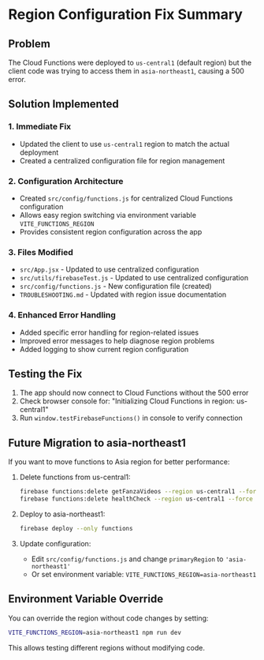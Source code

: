 # Region Configuration Fix Summary

## Problem
The Cloud Functions were deployed to `us-central1` (default region) but the client code was trying to access them in `asia-northeast1`, causing a 500 error.

## Solution Implemented

### 1. Immediate Fix
- Updated the client to use `us-central1` region to match the actual deployment
- Created a centralized configuration file for region management

### 2. Configuration Architecture
- Created `src/config/functions.js` for centralized Cloud Functions configuration
- Allows easy region switching via environment variable `VITE_FUNCTIONS_REGION`
- Provides consistent region configuration across the app

### 3. Files Modified
- `src/App.jsx` - Updated to use centralized configuration
- `src/utils/firebaseTest.js` - Updated to use centralized configuration
- `src/config/functions.js` - New configuration file (created)
- `TROUBLESHOOTING.md` - Updated with region issue documentation

### 4. Enhanced Error Handling
- Added specific error handling for region-related issues
- Improved error messages to help diagnose region problems
- Added logging to show current region configuration

## Testing the Fix
1. The app should now connect to Cloud Functions without the 500 error
2. Check browser console for: "Initializing Cloud Functions in region: us-central1"
3. Run `window.testFirebaseFunctions()` in console to verify connection

## Future Migration to asia-northeast1
If you want to move functions to Asia region for better performance:

1. Delete functions from us-central1:
   ```bash
   firebase functions:delete getFanzaVideos --region us-central1 --force
   firebase functions:delete healthCheck --region us-central1 --force
   ```

2. Deploy to asia-northeast1:
   ```bash
   firebase deploy --only functions
   ```

3. Update configuration:
   - Edit `src/config/functions.js` and change `primaryRegion` to `'asia-northeast1'`
   - Or set environment variable: `VITE_FUNCTIONS_REGION=asia-northeast1`

## Environment Variable Override
You can override the region without code changes by setting:
```bash
VITE_FUNCTIONS_REGION=asia-northeast1 npm run dev
```

This allows testing different regions without modifying code.